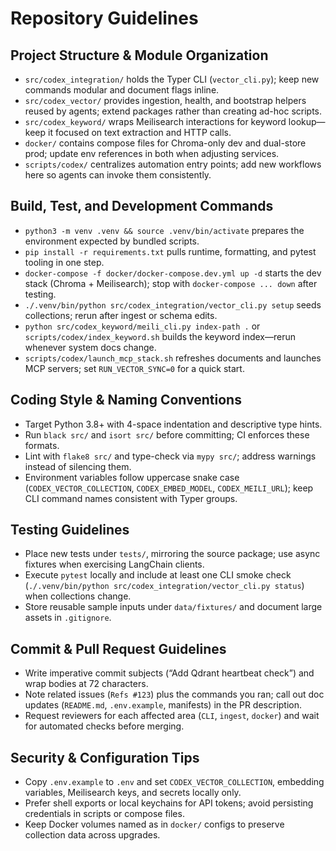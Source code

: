 # Repository Guidelines

## Project Structure & Module Organization
- `src/codex_integration/` holds the Typer CLI (`vector_cli.py`); keep new commands modular and document flags inline.
- `src/codex_vector/` provides ingestion, health, and bootstrap helpers reused by agents; extend packages rather than creating ad-hoc scripts.
- `src/codex_keyword/` wraps Meilisearch interactions for keyword lookup—keep it focused on text extraction and HTTP calls.
- `docker/` contains compose files for Chroma-only dev and dual-store prod; update env references in both when adjusting services.
- `scripts/codex/` centralizes automation entry points; add new workflows here so agents can invoke them consistently.

## Build, Test, and Development Commands
- `python3 -m venv .venv && source .venv/bin/activate` prepares the environment expected by bundled scripts.
- `pip install -r requirements.txt` pulls runtime, formatting, and pytest tooling in one step.
- `docker-compose -f docker/docker-compose.dev.yml up -d` starts the dev stack (Chroma + Meilisearch); stop with `docker-compose ... down` after testing.
- `./.venv/bin/python src/codex_integration/vector_cli.py setup` seeds collections; rerun after ingest or schema edits.
- `python src/codex_keyword/meili_cli.py index-path .` or `scripts/codex/index_keyword.sh` builds the keyword index—rerun whenever system docs change.
- `scripts/codex/launch_mcp_stack.sh` refreshes documents and launches MCP servers; set `RUN_VECTOR_SYNC=0` for a quick start.

## Coding Style & Naming Conventions
- Target Python 3.8+ with 4-space indentation and descriptive type hints.
- Run `black src/` and `isort src/` before committing; CI enforces these formats.
- Lint with `flake8 src/` and type-check via `mypy src/`; address warnings instead of silencing them.
- Environment variables follow uppercase snake case (`CODEX_VECTOR_COLLECTION`, `CODEX_EMBED_MODEL`, `CODEX_MEILI_URL`); keep CLI command names consistent with Typer groups.

## Testing Guidelines
- Place new tests under `tests/`, mirroring the source package; use async fixtures when exercising LangChain clients.
- Execute `pytest` locally and include at least one CLI smoke check (`./.venv/bin/python src/codex_integration/vector_cli.py status`) when collections change.
- Store reusable sample inputs under `data/fixtures/` and document large assets in `.gitignore`.

## Commit & Pull Request Guidelines
- Write imperative commit subjects (“Add Qdrant heartbeat check”) and wrap bodies at 72 characters.
- Note related issues (`Refs #123`) plus the commands you ran; call out doc updates (`README.md`, `.env.example`, manifests) in the PR description.
- Request reviewers for each affected area (`CLI`, `ingest`, `docker`) and wait for automated checks before merging.

## Security & Configuration Tips
- Copy `.env.example` to `.env` and set `CODEX_VECTOR_COLLECTION`, embedding variables, Meilisearch keys, and secrets locally only.
- Prefer shell exports or local keychains for API tokens; avoid persisting credentials in scripts or compose files.
- Keep Docker volumes named as in `docker/` configs to preserve collection data across upgrades.
